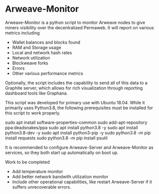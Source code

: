 # Arweave-Monitor
Arweave-Monitor is a python script to monitor Arweave nodes to give miners visibility over the decentralized Permaweb.  It will report on various metrics including
- Wallet balances and blocks found
- RAM and Storage usage
- Local and network hash rates
- Network utilization
- Blockweave forks
- Errors
- Other various performance metrics

Optionally, the script includes the capability to send all of this data to a Graphite server, which allows for rich visualization through reporting dashboard tools like Graphana.

This script was developed for primary use with Ubuntu 18.04.  While it primarily uses Python3.8, the following prerequisites must be installed for this script to work properly.

sudo apt install software-properties-common
sudo add-apt-repository ppa:deadsnakes/ppa
sudo apt install python3.8 -y
sudo apt install python3.8-dev -y
sudo apt install python3-pip -y
sudo python3.8 -m pip install requests
sudo python3.8 -m pip install psutil

It is recommended to configure Arweave-Server and Arweave-Monitor as services, so they both start up automatically on boot up.

Work to be completed
- Add temperature monitor
- Add better network bandwith utilization monitor
- Include other operational capabilities, like restart Arweave-Server if it suffers unrecoverable errors.
